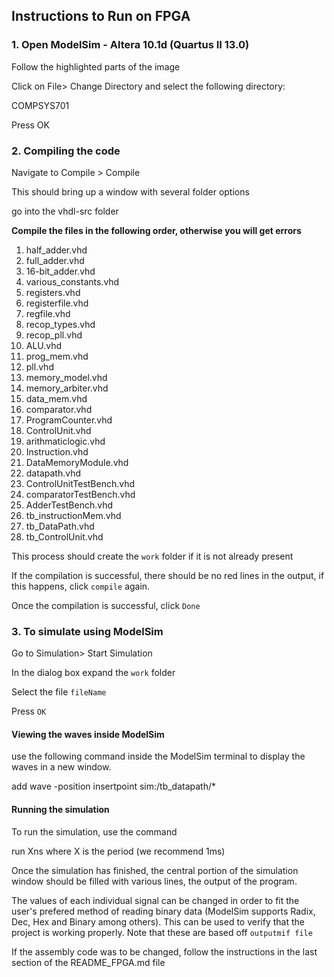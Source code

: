 ## Instructions to Run on FPGA

### 1. Open ModelSim - Altera 10.1d (Quartus II 13.0)

Follow the highlighted parts of the image

Click on File> Change Directory and select the following directory:

COMPSYS701

Press OK

### 2. Compiling the code

Navigate to Compile > Compile

This should bring up a window with several folder options

go into the vhdl-src folder

**Compile the files in the following order, otherwise you will get errors**

1. half_adder.vhd
1. full_adder.vhd
1. 16-bit_adder.vhd
1. various_constants.vhd
1. registers.vhd
1. registerfile.vhd
1. regfile.vhd
1. recop_types.vhd
1. recop_pll.vhd
1. ALU.vhd
1. prog_mem.vhd
1. pll.vhd
1. memory_model.vhd
1. memory_arbiter.vhd
1. data_mem.vhd
1. comparator.vhd
1. ProgramCounter.vhd
1. ControlUnit.vhd
1. arithmaticlogic.vhd
1. Instruction.vhd
1. DataMemoryModule.vhd
1. datapath.vhd
1. ControlUnitTestBench.vhd
1. comparatorTestBench.vhd
1. AdderTestBench.vhd
1. tb_instructionMem.vhd
1. tb_DataPath.vhd
1. tb_ControlUnit.vhd

This process should create the `work` folder if it is not already present

If the compilation is successful, there should be no red lines in the output, if this happens, click `compile` again.

Once the compilation is successful, click `Done`

### 3. To simulate using ModelSim

Go to Simulation> Start Simulation

In the dialog box expand the `work` folder

Select the file `fileName`

Press `OK`

#### Viewing the waves inside ModelSim

use the following command inside the ModelSim terminal to display the waves in a new window.

add wave -position insertpoint sim:/tb_datapath/*

#### Running the simulation

To run the simulation, use the command

run Xns where X is the period (we recommend 1ms)

Once the simulation has finished, the central portion of the simulation window should be filled with various lines, the output of the program.

The values of each individual signal can be changed in order to fit the user's prefered method of reading binary data (ModelSim supports Radix, Dec, Hex and Binary among others). This can be used to verify that the project is working properly. Note that these are based off `outputmif file`

If the assembly code was to be changed, follow the instructions in the last section of the README_FPGA.md file